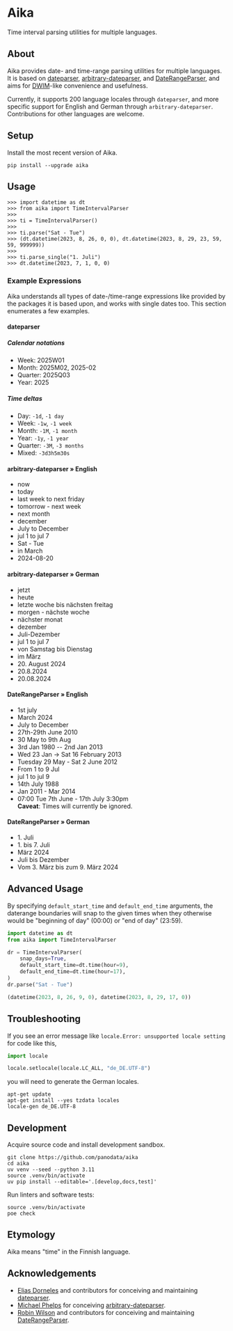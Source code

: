 # Aika

Time interval parsing utilities for multiple languages.

## About

Aika provides date- and time-range parsing utilities for multiple languages.
It is based on [dateparser], [arbitrary-dateparser], and [DateRangeParser],
and aims for [DWIM]-like convenience and usefulness.

Currently, it supports 200 language locales through `dateparser`, and more
specific support for English and German through `arbitrary-dateparser`.
Contributions for other languages are welcome.


## Setup

Install the most recent version of Aika.
```shell
pip install --upgrade aika
```


## Usage

```doctest
>>> import datetime as dt
>>> from aika import TimeIntervalParser
>>> 
>>> ti = TimeIntervalParser()
>>>
>>> ti.parse("Sat - Tue")
>>> (dt.datetime(2023, 8, 26, 0, 0), dt.datetime(2023, 8, 29, 23, 59, 59, 999999))
>>>
>>> ti.parse_single("1. Juli")
>>> dt.datetime(2023, 7, 1, 0, 0)
```


### Example Expressions

Aika understands all types of date-/time-range expressions like provided by the
packages it is based upon, and works with single dates too. This section enumerates
a few examples.

#### dateparser

##### Calendar notations
- Week: 2025W01
- Month: 2025M02, 2025-02
- Quarter: 2025Q03
- Year: 2025

##### Time deltas
- Day: `-1d`, `-1 day`
- Week: `-1w`, `-1 week`
- Month: `-1M`, `-1 month`
- Year: `-1y`, `-1 year`
- Quarter: `-3M`, `-3 months`
- Mixed: `-3d3h5m30s`

#### arbitrary-dateparser » English

- now
- today
- last week to next friday
- tomorrow - next week
- next month
- december
- July to December
- jul 1 to jul 7
- Sat - Tue
- in March
- 2024-08-20

#### arbitrary-dateparser » German

- jetzt
- heute
- letzte woche bis nächsten freitag
- morgen - nächste woche
- nächster monat
- dezember
- Juli-Dezember
- jul 1 to jul 7
- von Samstag bis Dienstag
- im März
- 20\. August 2024
- 20.8.2024
- 20.08.2024

#### DateRangeParser » English

- 1st july
- March 2024
- July to December
- 27th-29th June 2010
- 30 May to 9th Aug
- 3rd Jan 1980 -- 2nd Jan 2013
- Wed 23 Jan -> Sat 16 February 2013
- Tuesday 29 May - Sat 2 June 2012
- From 1 to 9 Jul
- jul 1 to jul 9
- 14th July 1988
- Jan 2011 - Mar 2014 
- 07:00 Tue 7th June - 17th July 3:30pm
  <br>**Caveat**: Times will currently be ignored.

#### DateRangeParser » German

- 1\. Juli
- 1\. bis 7. Juli
- März 2024
- Juli bis Dezember
- Vom 3. März bis zum 9. März 2024


## Advanced Usage

By specifying `default_start_time` and `default_end_time` arguments, the
daterange boundaries will snap to the given times when they otherwise would be
"beginning of day" (00:00) or "end of day" (23:59).

```python
import datetime as dt
from aika import TimeIntervalParser

dr = TimeIntervalParser(
    snap_days=True,
    default_start_time=dt.time(hour=9),
    default_end_time=dt.time(hour=17),
)
dr.parse("Sat - Tue")
```
```python
(datetime(2023, 8, 26, 9, 0), datetime(2023, 8, 29, 17, 0))
```


## Troubleshooting

If you see an error message like `locale.Error: unsupported locale setting` for
code like this,
```python
import locale

locale.setlocale(locale.LC_ALL, "de_DE.UTF-8")
```

you will need to generate the German locales.
```shell
apt-get update
apt-get install --yes tzdata locales
locale-gen de_DE.UTF-8
```


## Development

Acquire source code and install development sandbox.
```shell
git clone https://github.com/panodata/aika
cd aika
uv venv --seed --python 3.11
source .venv/bin/activate
uv pip install --editable='.[develop,docs,test]'
```

Run linters and software tests:
```shell
source .venv/bin/activate
poe check
```


## Etymology

Aika means "time" in the Finnish language.

## Acknowledgements

- [Elias Dorneles] and contributors for conceiving and maintaining [dateparser].
- [Michael Phelps] for conceiving [arbitrary-dateparser].
- [Robin Wilson] and contributors for conceiving and maintaining [DateRangeParser].


[arbitrary-dateparser]: https://pypi.org/project/arbitrary-dateparser/
[dateparser]: https://pypi.org/project/dateparser/
[DateRangeParser]: https://pypi.org/project/DateRangeParser/
[DWIM]: https://en.wikipedia.org/wiki/DWIM
[Elias Dorneles]: https://github.com/eliasdorneles
[Michael Phelps]: https://github.com/nottheswimmer
[Robin Wilson]: https://github.com/robintw
